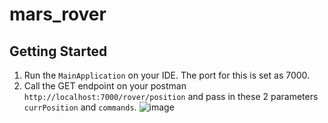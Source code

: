 # mars_rover

## Getting Started
1. Run the `MainApplication` on your IDE. The port for this is set as 7000.
2. Call the GET endpoint on your postman `http://localhost:7000/rover/position` and pass in these 2 parameters `currPosition` and `commands`.
![image](https://github.com/oscarsu97/mars_rover/assets/50538208/bf3244b9-5354-4dee-980f-1351f1d442ff)
